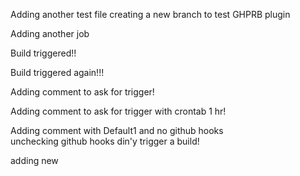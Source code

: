 Adding another test file
creating a new branch to test GHPRB plugin  


Adding another job  


Build triggered!!  


Build triggered again!!!  

Adding comment to ask for trigger!  

Adding comment to ask for trigger with crontab 1 hr!  

Adding comment with Default1 and no github hooks  
unchecking github hooks din'y trigger a build!

adding new
